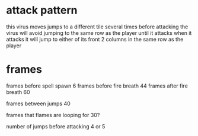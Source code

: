 # attack pattern
this virus moves jumps to a different tile several times before attacking
the virus will avoid jumping to the same row as the player until it attacks
when it attacks it will jump to either of its front 2 columns in the same row as the player

# frames
frames before spell spawn
6
frames before fire breath
44
frames after fire breath
60

frames between jumps
40

frames that flames are looping for
30?

number of jumps before attacking
4 or 5